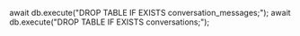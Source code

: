 await db.execute("DROP TABLE IF EXISTS conversation_messages;");
await db.execute("DROP TABLE IF EXISTS conversations;");
